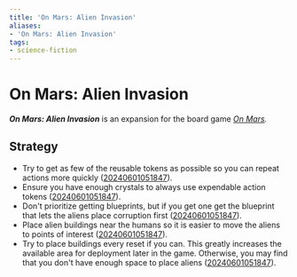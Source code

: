 ```yaml
---
title: 'On Mars: Alien Invasion'
aliases:
- 'On Mars: Alien Invasion'
tags:
- science-fiction
---
```


# On Mars: Alien Invasion

_**On Mars: Alien Invasion**_ is an expansion for the board game _[On Mars](on-mars.md)._

## Strategy

- Try to get as few of the reusable tokens as possible so you can repeat actions more quickly ([20240601051847](../entries/20240601051847.md)).
- Ensure you have enough crystals to always use expendable action tokens ([20240601051847](../entries/20240601051847.md)).
- Don't prioritize getting blueprints, but if you get one get the blueprint that lets the aliens place corruption first ([20240601051847](../entries/20240601051847.md)).
- Place alien buildings near the humans so it is easier to move the aliens to points of interest ([20240601051847](../entries/20240601051847.md)).
- Try to place buildings every reset if you can. This greatly increases the available area for deployment later in the game. Otherwise, you may find that you don't have enough space to place aliens ([20240601051847](../entries/20240601051847.md)).
